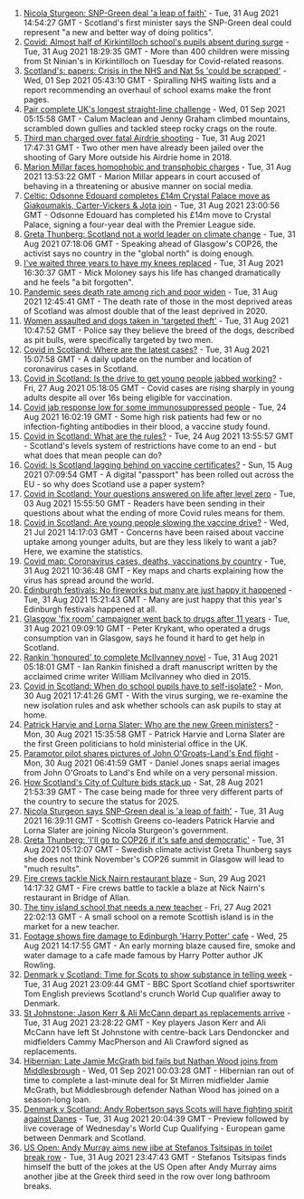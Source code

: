 1. [Nicola Sturgeon: SNP-Green deal 'a leap of faith'](https://www.bbc.co.uk/news/uk-scotland-scotland-politics-58395994?at_medium=RSS&at_campaign=KARANGA) - Tue, 31 Aug 2021 14:54:27 GMT - Scotland's first minister says the SNP-Green deal could represent "a new and better way of doing politics".
2. [Covid: Almost half of Kirkintilloch school's pupils absent during surge](https://www.bbc.co.uk/news/uk-scotland-glasgow-west-58402153?at_medium=RSS&at_campaign=KARANGA) - Tue, 31 Aug 2021 18:29:35 GMT - More than 400 children were missing from St Ninian's in Kirkintilloch on Tuesday for Covid-related reasons.
3. [Scotland's: papers: Crisis in the NHS and Nat 5s 'could be scrapped'](https://www.bbc.co.uk/news/uk-scotland-58406098?at_medium=RSS&at_campaign=KARANGA) - Wed, 01 Sep 2021 05:43:10 GMT - Spiralling NHS waiting lists and a report recommending an overhaul of school exams make the front pages.
4. [Pair complete UK's longest straight-line challenge](https://www.bbc.co.uk/news/uk-scotland-58400061?at_medium=RSS&at_campaign=KARANGA) - Wed, 01 Sep 2021 05:15:58 GMT - Calum Maclean and Jenny Graham climbed mountains, scrambled down gullies and tackled steep rocky crags on the route.
5. [Third man charged over fatal Airdrie shooting](https://www.bbc.co.uk/news/uk-scotland-glasgow-west-58402256?at_medium=RSS&at_campaign=KARANGA) - Tue, 31 Aug 2021 17:47:31 GMT - Two other men have already been jailed over the shooting of Gary More outside his Airdrie home in 2018.
6. [Marion Millar faces homophobic and transphobic charges](https://www.bbc.co.uk/news/uk-scotland-glasgow-west-58395138?at_medium=RSS&at_campaign=KARANGA) - Tue, 31 Aug 2021 13:53:22 GMT - Marion Millar appears in court accused of behaving in a threatening or abusive manner on social media.
7. [Celtic: Odsonne Edouard completes £14m Crystal Palace move as Giakoumakis, Carter-Vickers & Jota join](https://www.bbc.co.uk/sport/football/58396397?at_medium=RSS&at_campaign=KARANGA) - Tue, 31 Aug 2021 23:00:56 GMT - Odsonne Edouard has completed his £14m move to Crystal Palace, signing a four-year deal with the Premier League side.
8. [Greta Thunberg: Scotland not a world leader on climate change](https://www.bbc.co.uk/news/uk-scotland-58387017?at_medium=RSS&at_campaign=KARANGA) - Tue, 31 Aug 2021 07:18:06 GMT - Speaking ahead of Glasgow's COP26, the activist says no country in the "global north" is doing enough.
9. [I've waited three years to have my knees replaced](https://www.bbc.co.uk/news/uk-scotland-58388675?at_medium=RSS&at_campaign=KARANGA) - Tue, 31 Aug 2021 16:30:37 GMT - Mick Moloney says his life has changed dramatically and he feels "a bit forgotten".
10. [Pandemic sees death rate among rich and poor widen](https://www.bbc.co.uk/news/uk-scotland-58391579?at_medium=RSS&at_campaign=KARANGA) - Tue, 31 Aug 2021 12:45:41 GMT - The death rate of those in the most deprived areas of Scotland was almost double that of the least deprived in 2020.
11. [Women assaulted and dogs taken in 'targeted theft'](https://www.bbc.co.uk/news/uk-scotland-highlands-islands-58395082?at_medium=RSS&at_campaign=KARANGA) - Tue, 31 Aug 2021 10:47:52 GMT - Police say they believe the breed of the dogs, described as pit bulls, were specifically targeted by two men.
12. [Covid in Scotland: Where are the latest cases?](https://www.bbc.co.uk/news/uk-scotland-53511877?at_medium=RSS&at_campaign=KARANGA) - Tue, 31 Aug 2021 15:07:58 GMT - A daily update on the number and location of coronavirus cases in Scotland.
13. [Covid in Scotland: Is the drive to get young people jabbed working?](https://www.bbc.co.uk/news/uk-scotland-58342389?at_medium=RSS&at_campaign=KARANGA) - Fri, 27 Aug 2021 05:18:05 GMT - Covid cases are rising sharply in young adults despite all over 16s being eligible for vaccination.
14. [Covid jab response low for some immunosuppressed people](https://www.bbc.co.uk/news/health-58317261?at_medium=RSS&at_campaign=KARANGA) - Tue, 24 Aug 2021 16:02:19 GMT - Some high risk patients had few or no infection-fighting antibodies in their blood, a vaccine study found.
15. [Covid in Scotland: What are the rules?](https://www.bbc.co.uk/news/uk-scotland-53166816?at_medium=RSS&at_campaign=KARANGA) - Tue, 24 Aug 2021 13:55:57 GMT - Scotland's levels system of restrictions have come to an end - but what does that mean people can do?
16. [Covid: Is Scotland lagging behind on vaccine certificates?](https://www.bbc.co.uk/news/uk-scotland-57519070?at_medium=RSS&at_campaign=KARANGA) - Sun, 15 Aug 2021 07:09:54 GMT - A digital "passport" has been rolled out across the EU - so why does Scotland use a paper system?
17. [Covid in Scotland: Your questions answered on life after level zero](https://www.bbc.co.uk/news/uk-scotland-58071989?at_medium=RSS&at_campaign=KARANGA) - Tue, 03 Aug 2021 15:55:50 GMT - Readers have been sending in their questions about what the ending of more Covid rules means for them.
18. [Covid in Scotland: Are young people slowing the vaccine drive?](https://www.bbc.co.uk/news/uk-scotland-57915106?at_medium=RSS&at_campaign=KARANGA) - Wed, 21 Jul 2021 14:17:03 GMT - Concerns have been raised about vaccine uptake among younger adults, but are they less likely to want a jab? Here, we examine the statistics.
19. [Covid map: Coronavirus cases, deaths, vaccinations by country](https://www.bbc.co.uk/news/world-51235105?at_medium=RSS&at_campaign=KARANGA) - Tue, 31 Aug 2021 10:36:48 GMT - Key maps and charts explaining how the virus has spread around the world.
20. [Edinburgh festivals: No fireworks but many are just happy it happened](https://www.bbc.co.uk/news/uk-scotland-58394733?at_medium=RSS&at_campaign=KARANGA) - Tue, 31 Aug 2021 15:21:43 GMT - Many are just happy that this year's Edinburgh festivals happened at all.
21. [Glasgow 'fix room' campaigner went back to drugs after 11 years](https://www.bbc.co.uk/news/uk-scotland-58389161?at_medium=RSS&at_campaign=KARANGA) - Tue, 31 Aug 2021 09:09:10 GMT - Peter Krykant, who operated a drugs consumption van in Glasgow, says he found it hard to get help in Scotland.
22. [Rankin 'honoured' to complete McIlvanney novel](https://www.bbc.co.uk/news/uk-scotland-58389121?at_medium=RSS&at_campaign=KARANGA) - Tue, 31 Aug 2021 05:18:01 GMT - Ian Rankin finished a draft manuscript written by the acclaimed crime writer William McIlvanney who died in 2015.
23. [Covid in Scotland: When do school pupils have to self-isolate?](https://www.bbc.co.uk/news/uk-scotland-58381883?at_medium=RSS&at_campaign=KARANGA) - Mon, 30 Aug 2021 17:41:26 GMT - With the virus surging, we re-examine the new isolation rules and ask whether schools can ask pupils to stay at home.
24. [Patrick Harvie and Lorna Slater: Who are the new Green ministers?](https://www.bbc.co.uk/news/uk-scotland-scotland-politics-58268743?at_medium=RSS&at_campaign=KARANGA) - Mon, 30 Aug 2021 15:35:58 GMT - Patrick Harvie and Lorna Slater are the first Green politicians to hold ministerial office in the UK.
25. [Paramotor pilot shares pictures of John O'Groats-Land's End flight](https://www.bbc.co.uk/news/uk-england-norfolk-58345631?at_medium=RSS&at_campaign=KARANGA) - Mon, 30 Aug 2021 06:41:59 GMT - Daniel Jones snaps aerial images from John O'Groats to Land's End while on a very personal mission.
26. [How Scotland's City of Culture bids stack up](https://www.bbc.co.uk/news/uk-scotland-south-scotland-58309840?at_medium=RSS&at_campaign=KARANGA) - Sat, 28 Aug 2021 21:53:39 GMT - The case being made for three very different parts of the country to secure the status for 2025.
27. [Nicola Sturgeon says SNP-Green deal is 'a leap of faith'](https://www.bbc.co.uk/news/uk-scotland-58401747?at_medium=RSS&at_campaign=KARANGA) - Tue, 31 Aug 2021 16:39:11 GMT - Scottish Greens co-leaders Patrick Harvie and Lorna Slater are joining Nicola Sturgeon's government.
28. [Greta Thunberg: 'I'll go to COP26 if it's safe and democratic'](https://www.bbc.co.uk/news/uk-scotland-58388980?at_medium=RSS&at_campaign=KARANGA) - Tue, 31 Aug 2021 05:12:07 GMT - Swedish climate activist Greta Thunberg says she does not think November's COP26 summit in Glasgow will lead to "much results".
29. [Fire crews tackle Nick Nairn restaurant blaze](https://www.bbc.co.uk/news/uk-scotland-58378152?at_medium=RSS&at_campaign=KARANGA) - Sun, 29 Aug 2021 14:17:32 GMT - Fire crews battle to tackle a blaze at Nick Nairn's restaurant in Bridge of Allan.
30. [The tiny island school that needs a new teacher](https://www.bbc.co.uk/news/uk-scotland-58363674?at_medium=RSS&at_campaign=KARANGA) - Fri, 27 Aug 2021 22:02:13 GMT - A small school on a remote Scottish island is in the market for a new teacher.
31. [Footage shows fire damage to Edinburgh 'Harry Potter' cafe](https://www.bbc.co.uk/news/uk-scotland-58333804?at_medium=RSS&at_campaign=KARANGA) - Wed, 25 Aug 2021 14:17:55 GMT - An early morning blaze caused fire, smoke and water damage to a cafe made famous by Harry Potter author JK Rowling.
32. [Denmark v Scotland: Time for Scots to show substance in telling week](https://www.bbc.co.uk/sport/football/58403644?at_medium=RSS&at_campaign=KARANGA) - Tue, 31 Aug 2021 23:09:44 GMT - BBC Sport Scotland chief sportswriter Tom English previews Scotland's crunch World Cup qualifier away to Denmark.
33. [St Johnstone: Jason Kerr & Ali McCann depart as replacements arrive](https://www.bbc.co.uk/sport/football/58394873?at_medium=RSS&at_campaign=KARANGA) - Tue, 31 Aug 2021 23:28:22 GMT - Key players Jason Kerr and Ali McCann have left St Johnstone with centre-back Lars Dendoncker and midfielders Cammy MacPherson and Ali Crawford signed as replacements.
34. [Hibernian: Late Jamie McGrath bid fails but Nathan Wood joins from Middlesbrough](https://www.bbc.co.uk/sport/football/58400014?at_medium=RSS&at_campaign=KARANGA) - Wed, 01 Sep 2021 00:03:28 GMT - Hibernian ran out of time to complete a last-minute deal for St Mirren midfielder Jamie McGrath, but Middlesbrough defender Nathan Wood has joined on a season-long loan.
35. [Denmark v Scotland: Andy Robertson says Scots will have fighting spirit against Danes](https://www.bbc.co.uk/sport/football/58325431?at_medium=RSS&at_campaign=KARANGA) - Tue, 31 Aug 2021 20:04:39 GMT - Preview followed by live coverage of Wednesday's World Cup Qualifying - European game between Denmark and Scotland.
36. [US Open: Andy Murray aims new jibe at Stefanos Tsitsipas in toilet break row](https://www.bbc.co.uk/sport/tennis/58403969?at_medium=RSS&at_campaign=KARANGA) - Tue, 31 Aug 2021 23:47:43 GMT - Stefanos Tsitsipas finds himself the butt of the jokes at the US Open after Andy Murray aims another jibe at the Greek third seed in the row over long bathroom breaks.
